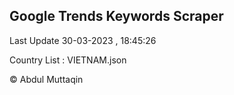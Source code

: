 

## Google Trends Keywords Scraper 
 
Last Update 30-03-2023 , 18:45:26

Country List :
VIETNAM.json



© Abdul Muttaqin 
